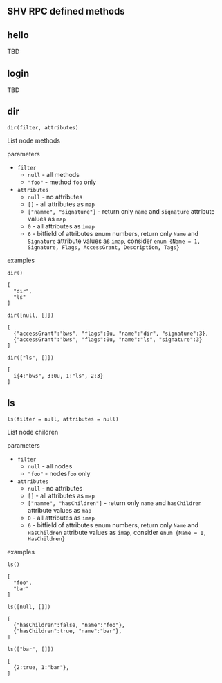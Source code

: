 ## SHV RPC defined methods

## hello

TBD

## login

TBD

## dir

`dir(filter, attributes)`

List node methods

parameters
* `filter`
  * `null` - all methods 
  * `"foo"` - method `foo` only
* `attributes`
  * `null` - no attributes 
  * `[]` - all attributes as `map`
  * `["namme", "signature"]` - return only `name` and `signature` attribute values as `map`
  * `0` - all attributes as `imap`
  * `6` - bitfield of attributes enum numbers, return only `Name` and `Signature` attribute values as `imap`, consider `enum {Name = 1, Signature, Flags, AccessGrant, Description, Tags}`

examples

`dir()`
```
[
  "dir",
  "ls"
]
```
`dir([null, []])`
```
[
  {"accessGrant":"bws", "flags":0u, "name":"dir", "signature":3},
  {"accessGrant":"bws", "flags":0u, "name":"ls", "signature":3}
]
```
`dir(["ls", []])`
```
[
  i{4:"bws", 3:0u, 1:"ls", 2:3}
]
```

## ls

`ls(filter = null, attributes = null)`

List node children

parameters
* `filter`
  * `null` - all nodes 
  * `"foo"` - nodes`foo` only
* `attributes`
  * `null` - no attributes 
  * `[]` - all attributes as `map`
  * `["namme", "hasChildren"]` - return only `name` and `hasChildren` attribute values as `map`
  * `0` - all attributes as `imap`
  * `6` - bitfield of attributes enum numbers, return only `Name` and `HasChildren` attribute values as `imap`, consider `enum {Name = 1, HasChildren}`

examples

`ls()`
```
[
  "foo",
  "bar"
]
```
`ls([null, []])`
```
[
  {"hasChildren":false, "name":"foo"},
  {"hasChildren":true, "name":"bar"},
]
```
`ls(["bar", []])`
```
[
  {2:true, 1:"bar"},
]
```